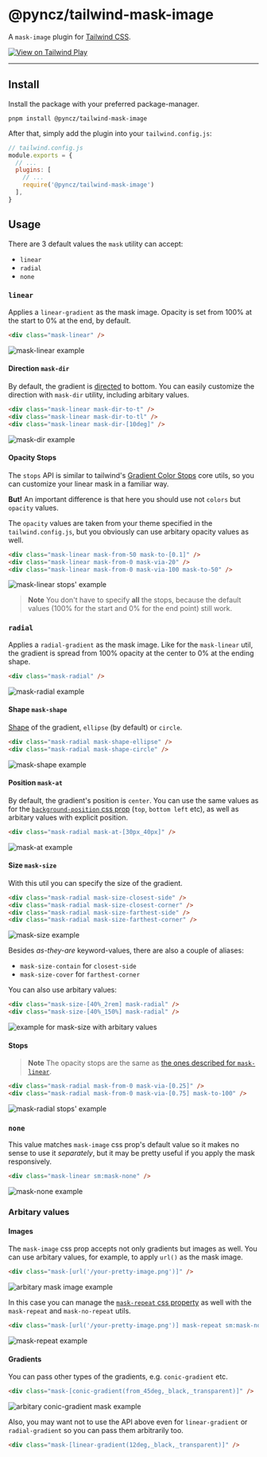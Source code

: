 # @pyncz/tailwind-mask-image

A `mask-image` plugin for [Tailwind CSS](https://tailwindcss.com).

[<img alt="View on Tailwind Play" src="https://img.shields.io/badge/View%20on%20Tailwind%20Play-%2357a7e1.svg?logo=tailwindcss&logoColor=white&style=flat-square" />](https://play.tailwindcss.com/5nqePqTxTt)

---

## Install

Install the package with your preferred package-manager.
```
pnpm install @pyncz/tailwind-mask-image
```

After that, simply add the plugin into your `tailwind.config.js`:

```js
// tailwind.config.js
module.exports = {
  // ...
  plugins: [
    // ...
    require('@pyncz/tailwind-mask-image')
  ],
}
```


## Usage

There are 3 default values the `mask` utility can accept:
- `linear`
- `radial`
- `none`


### `linear`

Applies a `linear-gradient` as the mask image. Opacity is set from 100% at the start to 0% at the end, by default.

```html
<div class="mask-linear" />
```
![mask-linear example](examples/mask-linear.png)

#### Direction `mask-dir`

By default, the gradient is [directed](https://developer.mozilla.org/en-US/docs/Web/CSS/gradient/linear-gradient#values) to bottom. You can easily customize the direction with `mask-dir` utility, including arbitary values.

```html
<div class="mask-linear mask-dir-to-t" />
<div class="mask-linear mask-dir-to-tl" />
<div class="mask-linear mask-dir-[10deg]" />
```
![mask-dir example](examples/mask-dir.png)

#### Opacity Stops

The `stops` API is similar to tailwind's [Gradient Color Stops](https://tailwindcss.com/docs/gradient-color-stops) core utils, so you can customize your linear mask in a familiar way.

**But!** An important difference is that here you should use not `colors` but `opacity` values.

The `opacity` values are taken from your theme specified in the `tailwind.config.js`, but you obviously can use arbitary opacity values as well.

```html
<div class="mask-linear mask-from-50 mask-to-[0.1]" />
<div class="mask-linear mask-from-0 mask-via-20" />
<div class="mask-linear mask-from-0 mask-via-100 mask-to-50" />
```
![mask-linear stops' example](examples/mask-linear-stops.png)

> **Note**
> You don't have to specify **all** the stops, because the default values (100% for the start and 0% for the end point) still work.


### `radial`

Applies a `radial-gradient` as the mask image. Like for the `mask-linear` util, the gradient is spread from 100% opacity at the center to 0% at the ending shape.

```html
<div class="mask-radial" />
```
![mask-radial example](examples/mask-radial.png)

#### Shape `mask-shape`

[Shape](https://developer.mozilla.org/en-US/docs/Web/CSS/gradient/radial-gradient#values) of the gradient, `ellipse` (by default) or `circle`.

```html
<div class="mask-radial mask-shape-ellipse" />
<div class="mask-radial mask-shape-circle" />
```
![mask-shape example](examples/mask-shape.png)

#### Position `mask-at`

By default, the gradient's position is `center`. You can use the same values as for the [`background-position` css prop](https://developer.mozilla.org/en-US/docs/Web/CSS/background-position#syntax) (`top`, `bottom left` etc), as well as arbitary values with explicit position.

```html
<div class="mask-radial mask-at-[30px_40px]" />
```
![mask-at example](examples/mask-position.png)

#### Size `mask-size`

With this util you can specify the size of the gradient.

```html
<div class="mask-radial mask-size-closest-side" />
<div class="mask-radial mask-size-closest-corner" />
<div class="mask-radial mask-size-farthest-side" />
<div class="mask-radial mask-size-farthest-corner" />
```
![mask-size example](examples/mask-size.png)

Besides *as-they-are* keyword-values, there are also a couple of aliases:
- `mask-size-contain` for `closest-side`
- `mask-size-cover` for `farthest-corner`

You can also use arbitary values:

```html
<div class="mask-size-[40%_2rem] mask-radial" />
<div class="mask-size-[40%_150%] mask-radial" />
```
![example for mask-size with arbitary values](examples/mask-size-arbitary.png)

#### Stops

> **Note**
> The opacity stops are the same as [the ones described for `mask-linear`](#opacity-stops).

```html
<div class="mask-radial mask-from-0 mask-via-[0.25]" />
<div class="mask-radial mask-from-0 mask-via-[0.75] mask-to-100" />
```
![mask-radial stops' example](examples/mask-radial-stops.png)


### `none`

This value matches `mask-image` css prop's default value so it makes no sense to use it *separately*, but it may be pretty useful if you apply the mask responsively.

```html
<div class="mask-linear sm:mask-none" />
```
![mask-none example](examples/mask-none.png)


### Arbitary values

#### Images

The `mask-image` css prop accepts not only gradients but images as well. You can use arbitary values, for example, to apply `url()` as the mask image.

```html
<div class="mask-[url('/your-pretty-image.png')]" />
```
![arbitary mask image example](examples/arbitary-image.png)

In this case you can manage the [`mask-repeat` css property](https://developer.mozilla.org/en-US/docs/Web/CSS/mask-repeat) as well with the `mask-repeat` and `mask-no-repeat` utils.

```html
<div class="mask-[url('/your-pretty-image.png')] mask-repeat sm:mask-no-repeat" />
```
![mask-repeat example](examples/mask-repeat.png)

#### Gradients

You can pass other types of the gradients, e.g. `conic-gradient` etc.

```html
<div class="mask-[conic-gradient(from_45deg,_black,_transparent)]" />
```
![arbitary conic-gradient mask example](examples/arbitary-conic-gradient.png)

Also, you may want not to use the API above even for `linear-gradient` or `radial-gradient` so you can pass them arbitrarily too.

```html
<div class="mask-[linear-gradient(12deg,_black,_transparent)]" />
```
